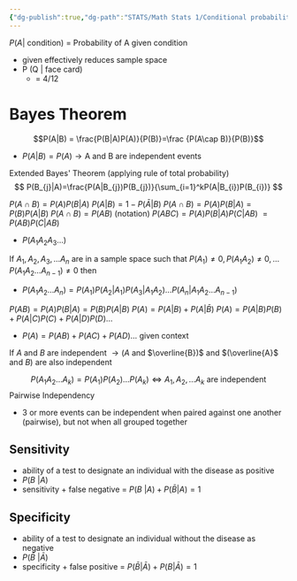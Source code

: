 ```yaml
---
{"dg-publish":true,"dg-path":"STATS/Math Stats 1/Conditional probability.md","permalink":"/stats/math-stats-1/conditional-probability/","created":"2025-07-07T16:19:58.225-04:00","updated":"2025-07-07T18:02:31.456-04:00"}
---
```



$P(A | \text{ condition})$ = Probability of A given condition
- given effectively reduces sample space
- P (Q | face card)
	- = 4/12
# Bayes Theorem
$$P(A|B) = \frac{P(B|A)P(A)}{P(B)}=\frac {P(A\cap B)}{P(B)}$$
- $P(A|B) = P(A) \to \text{A and B are independent events}$

Extended Bayes' Theorem (applying rule of total probability)
$$
P(B_{j}|A)=\frac{P(A|B_{j})P(B_{j})}{\sum_{i=1}^kP(A|B_{i})P(B_{i})}
$$


$P(A\cap B) = P(A)P(B|A)$ 
$P(A|B) = 1 - P(\bar A|B)$
$P(A\cap B) = P(A)P(B|A) = P(B)P(A|B)$
$P(A\cap B)=P(AB)$ (notation)
$P (ABC) = P (A)P (B|A)P (C|AB)$ $=P(AB)P(C|AB)$
- $P(A_{1}A_{2}A_{3}\dots)$

If $A_{1},A_{2},A_{3},\dots A_{n}$ are in a sample space such that $P(A_{1})\neq0, P(A_{1}A_{2})\neq0,\dots P(A_{1}A_{2}\dots A_{{n-1}})\neq0$ then 
- $P(A_{1}A_{2}\dots A_{n})=P(A_{1})P(A_{2}|A_{1})P(A_{3}|A_{1}A_{2})\dots P(A_{n}|A_{1}A_{2}\dots A_{n-1})$

$P(AB) = P(A)P(B|A) = P(B)P(A|B)$
$P(A)=P(A|B)+P(A|\bar{B})$
$P(A)=P(A|B)P(B)+P(A|C)P(C)+P(A|D)P(D)\dots$
- $P(A)=P(AB)+P(AC)+P(AD)\dots$ given context


If $A$ and $B$ are independent $\to (A$ and $\overline{B})$ and $(\overline{A}$ and $B)$ are also independent

$$
P(A_{1}A_{2}\dots A_{k})=P(A_{1})P(A_{2})\dots P(A_{k}) \iff A_{1},A_{2},\dots A_{k} \text{ are independent}
$$
Pairwise Independency
- 3 or more events can be independent when paired against one another (pairwise), but not when all grouped together

## Sensitivity
- ability of a test to designate an individual with the disease as positive
- $P(B\ |A)$
- sensitivity + false negative = $P(B\ | A) + P(\bar{B} |  A) = 1$
## Specificity
- ability of a test to designate an individual without the disease as negative
- $P(\bar B\ | \bar A)$
- specificity + false positive = $P(\bar B | \bar A) + P(B|\bar A) = 1$